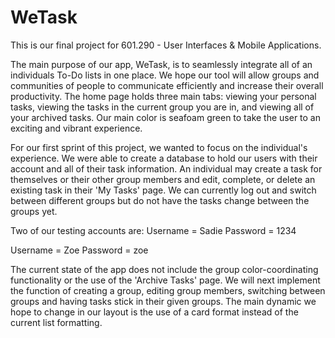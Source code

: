 # WeTask

This is our final project for 601.290 - User Interfaces & Mobile Applications.

The main purpose of our app, WeTask, is to seamlessly integrate all of an individuals To-Do lists in
one place. We hope our tool  will allow groups and communities of people to communicate efficiently
and increase their overall productivity. The home page holds three main tabs: viewing your personal
tasks, viewing the tasks in the current group you are in, and viewing all of your archived tasks. Our
main color is seafoam green to take the user to an exciting and vibrant  experience.


For our first sprint of this project, we wanted to focus on the individual's experience. We were able
to create a database to hold our users with their account and all of their task information. An
individual may create a task for themselves or their other group members and edit, complete,
or delete an existing task in their 'My Tasks' page. We can currently log out and switch between
different groups but do not have the tasks change between the groups yet.

Two of our testing accounts are:
Username = Sadie
Password = 1234

Username = Zoe
Password = zoe

The current state of the app does not include the group color-coordinating functionality or the use of the
'Archive Tasks' page. We will next implement the function of creating a group, editing group members,
switching between groups and having tasks stick in their given groups. The main dynamic we hope to
change in our layout is the use of a card format instead of the current list formatting.
